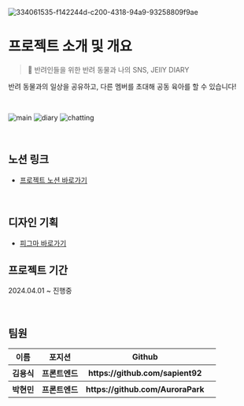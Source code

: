 ![334061535-f142244d-c200-4318-94a9-93258809f9ae](https://github.com/JellyDiary/JellyDiary_BE/assets/94800969/779f6699-bb18-4e62-8e73-ec8b8f9b8dab)

<div>
  <h1>프로젝트 소개 및 개요</h1>
  
> :two_women_holding_hands: 반려인들을 위한 반려 동물과 나의 SNS, JEllY DIARY

  반려 동물과의 일상을 공유하고, 다른 멤버를 초대해 공동 육아를 할 수 있습니다!

  <br>

![main](https://github.com/JellyDiary/JellyDiary_FE/assets/151002897/b061bf17-0e1a-4441-98ac-25f8190694f7)
![diary](https://github.com/JellyDiary/JellyDiary_FE/assets/151002897/854ce910-75e6-4e98-aac1-c6ce4065db4b)
![chatting](https://github.com/JellyDiary/JellyDiary_FE/assets/151002897/51c1d23e-fd25-414b-8772-fdda3a2ae1e3)

</div><br>

<h2>노션 링크</h2>

- [프로젝트 노션 바로가기](https://sinyoung-siny.notion.site/f8dc9aa278f74c989193af6fcb755a8e?pvs=4)

<br>

<h2>디자인 기획</h2>

- [피그마 바로가기](https://www.figma.com/design/AqnBhfIMPg8Nm3iLiSKzom/JellyDiary?node-id=0-1&t=OtDgu7gJ80RQttD8-0)

<h2>프로젝트 기간</h2>
  <p>2024.04.01 ~ 진행중</p>


<br>
<h2>팀원</h2>

<table>
  <tr>
    <th>이름</th>
    <th>포지션</th>
    <th>Github</th>
  </tr>

  <tr>
    <th>김용식</th>
     <th>프론트엔드</th>
    <th>https://github.com/sapient92</th>
    <th/>
  </tr>

  <tr>
    <th>박현민</th>
    <th>프론트엔드</th>
    <th>https://github.com/AuroraPark</th>
    <th/>
  </tr>

</table>

